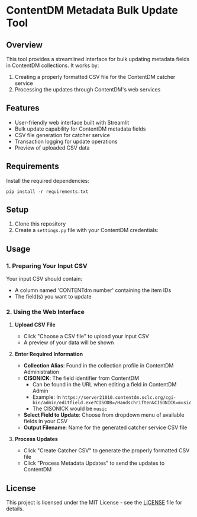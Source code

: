 # ContentDM Metadata Bulk Update Tool

## Overview
This tool provides a streamlined interface for bulk updating metadata fields in ContentDM collections. It works by:
1. Creating a properly formatted CSV file for the ContentDM catcher service
2. Processing the updates through ContentDM's web services

## Features
- User-friendly web interface built with Streamlit
- Bulk update capability for ContentDM metadata fields
- CSV file generation for catcher service
- Transaction logging for update operations
- Preview of uploaded CSV data

## Requirements
Install the required dependencies:

    pip install -r requirements.txt

## Setup
1. Clone this repository
2. Create a `settings.py` file with your ContentDM credentials:

## Usage

### 1. Preparing Your Input CSV
Your input CSV should contain:
- A column named 'CONTENTdm number' containing the item IDs
- The field(s) you want to update

### 2. Using the Web Interface

1. **Upload CSV File**
    - Click "Choose a CSV file" to upload your input CSV
    - A preview of your data will be shown

2. **Enter Required Information**
    - **Collection Alias**: Found in the collection profile in ContentDM Administration
    - **CISONICK**: The field identifier from ContentDM
        - Can be found in the URL when editing a field in ContentDM Admin
        - Example: In `https://server21010.contentdm.oclc.org/cgi-bin/admin/editfield.exe?CISODB=/Handschriften&CISONICK=music`
        - The CISONICK would be `music`
    - **Select Field to Update**: Choose from dropdown menu of available fields in your CSV
    - **Output Filename**: Name for the generated catcher service CSV file

3. **Process Updates**
    - Click "Create Catcher CSV" to generate the properly formatted CSV file
    - Click "Process Metadata Updates" to send the updates to ContentDM

## License

This project is licensed under the MIT License - see the [LICENSE](LICENSE.txt) file for details.